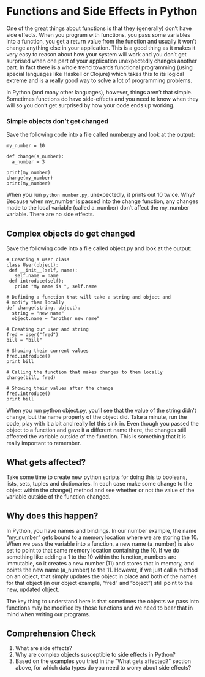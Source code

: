 [//]: <> (author: Benjamin White)
[//]: <> (type: content)
[//]: <> (time: 60)

# Functions and Side Effects in Python

One of the great things about functions is that they (generally) don’t have side effects. When you program with functions, you pass some variables into a function, you get a return value from the function and usually it won’t change anything else in your application. This is a good thing as it makes it very easy to reason about how your system will work and you don’t get surprised when one part of your application unexpectedly changes another part. In fact there is a whole trend towards functional programming (using special languages like Haskell or Clojure) which takes this to its logical extreme and is a really good way to solve a lot of programming problems.

In Python (and many other languages), however, things aren’t that simple. Sometimes functions do have side-effects and you need to know when they will so you don’t get surprised by how your code ends up working.

### Simple objects don’t get changed

Save the following code into a file called number.py and look at the output:

    my_number = 10
    
    def change(a_number):
      a_number = 3
    
    print(my_number)
    change(my_number)
    print(my_number)

When you run `python number.py`, unexpectedly, it prints out 10 twice. Why? Because when my_number is passed into the change function, any changes made to the local variable (called a_number) don’t affect the my_number variable. There are no side effects.

## Complex objects do get changed

Save the following code into a file called object.py and look at the output:

    # Creating a user class
    class User(object):
     def __init__(self, name):
       self.name = name
     def introduce(self):
       print "My name is ", self.name

    # Defining a function that will take a string and object and 
    # modify them locally
    def change(string, object):
      string = "new name"
      object.name = "another new name"

    # Creating our user and string
    fred = User("fred")
    bill = "bill"

    # Showing their current values
    fred.introduce()
    print bill

    # Calling the function that makes changes to them locally
    change(bill, fred)

    # Showing their values after the change
    fred.introduce()
    print bill

When you run python object.py, you’ll see that the value of the string didn’t change, but the name property of the object did. Take a minute, run the code, play with it a bit and really let this sink in. Even though you passed the object to a function and gave it a different name there, the changes still affected the variable outside of the function. This is something that it is really important to remember.

## What gets affected?

Take some time to create new python scripts for doing this to booleans, lists, sets, tuples and dictionaries. In each case make some change to the object within the change() method and see whether or not the value of the variable outside of the function changed.

## Why does this happen?

In Python, you have names and bindings. In our number example, the name “my_number” gets bound to a memory location where we are storing the 10. When we pass the variable into a function, a new name (a_number) is also set to point to that same memory location containing the 10. If we do something like adding a 1 to the 10 within the function, numbers are immutable, so it creates a new number (11) and stores that in memory, and points the new name (a_number) to the 11. However, if we just call a method on an object, that simply updates the object in place and both of the names for that object (in our object example, “fred” and “object”) still point to the new, updated object.

The key thing to understand here is that sometimes the objects we pass into functions may be modified by those functions and we need to bear that in mind when writing our programs.

## Comprehension Check

1. What are side effects?
2. Why are complex objects susceptible to side effects in Python?
3. Based on the examples you tried in the "What gets affected?" section above, for which data types do you need to worry about side effects?



